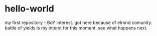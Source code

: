 # hello-world
my first repository - BoY interest.
got here because of elrond comunity.
battle of yields is my interst for this moment.
see what happens next.

